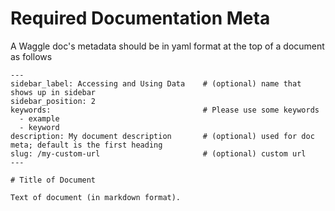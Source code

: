 
# Required Documentation Meta


A Waggle doc's metadata should be in yaml format at the top of a document as follows


```text
---
sidebar_label: Accessing and Using Data    # (optional) name that shows up in sidebar
sidebar_position: 2
keywords:                                  # Please use some keywords
  - example
  - keyword
description: My document description       # (optional) used for doc meta; default is the first heading
slug: /my-custom-url                       # (optional) custom url
---

# Title of Document

Text of document (in markdown format).
```